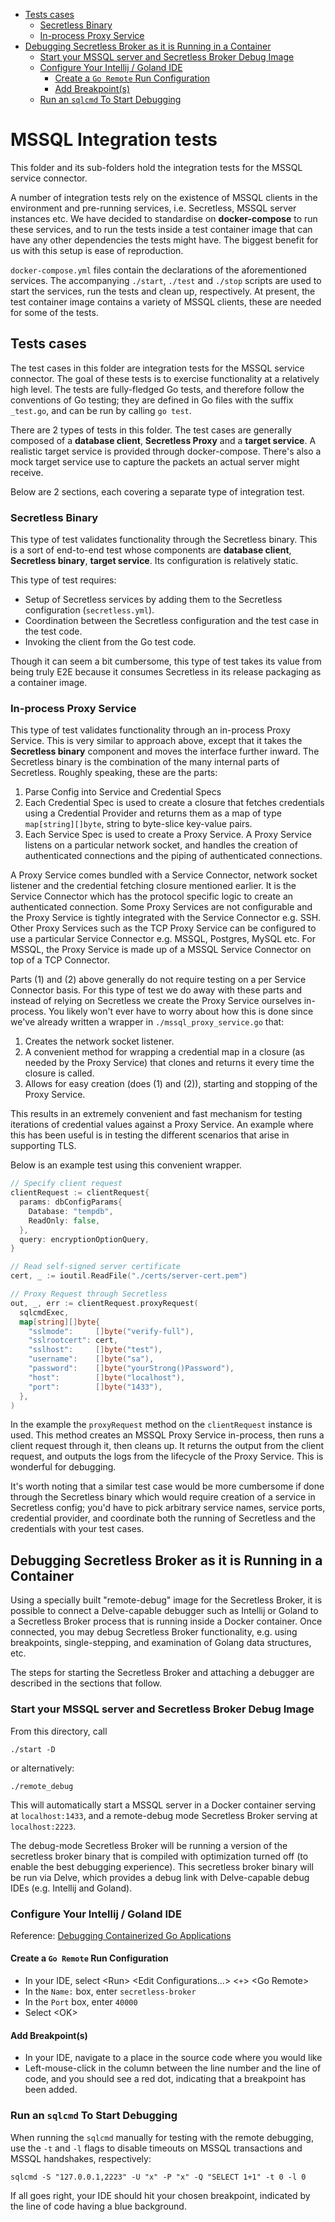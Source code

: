 - [Tests cases](#tests-cases)
  - [Secretless Binary](#secretless-binary)
  - [In-process Proxy Service](#in-process-proxy-service)
- [Debugging Secretless Broker as it is Running in a Container](#debugging-secretless-broker-as-it-is-running-in-a-container)
  - [Start your MSSQL server and Secretless Broker Debug Image](#start-your-mssql-server-and-secretless-broker-debug-image)
  - [Configure Your Intellij / Goland IDE](#configure-your-intellij--goland-ide)
    - [Create a `Go Remote` Run Configuration](#create-a-go-remote-run-configuration)
    - [Add Breakpoint(s)](#add-breakpoints)
  - [Run an `sqlcmd` To Start Debugging](#run-an-sqlcmd-to-start-debugging)

# MSSQL Integration tests

This folder and its sub-folders hold the integration tests for the MSSQL service
connector.

A number of integration tests rely on the existence of MSSQL clients in the
environment and pre-running services, i.e. Secretless, MSSQL server instances
etc. We have decided to standardise on **docker-compose** to run these services,
and to run the tests inside a test container image that can have any other
dependencies the tests might have. The biggest benefit for us with this setup is
ease of reproduction.

`docker-compose.yml` files contain the declarations of the aforementioned
services. The accompanying `./start`, `./test` and `./stop` scripts are used to
start the services, run the tests and clean up, respectively. At present, the test
container image contains a variety of MSSQL clients, these are needed for some
of the tests.

## Tests cases

The test cases in this folder are integration tests for the MSSQL service
connector. The goal of these tests is to exercise functionality at a relatively
high level. The tests are fully-fledged Go tests, and therefore follow the
conventions of Go testing; they are defined in Go files with the suffix
`_test.go`, and can be run by calling `go test`.

There are 2 types of tests in this folder. The test cases are generally
composed of a **database client**, **Secretless Proxy** and a **target
service**. A realistic target service is provided through docker-compose.
There's also a mock target service use to capture the packets an actual server
might receive.

Below are 2 sections, each covering a separate type of integration test.

### Secretless Binary

This type of test validates functionality through the Secretless binary.
This is a sort of end-to-end test whose components are **database client**,
**Secretless binary**, **target service**. Its configuration is relatively
static.

This type of test requires:

- Setup of Secretless services by adding them to the Secretless configuration
  (`secretless.yml`).
- Coordination between the Secretless configuration and the test case in the
  test code.
- Invoking the client from the Go test code.

Though it can seem a bit cumbersome, this type of test takes its value
from being truly E2E because it consumes Secretless in its release packaging
as a container image.

### In-process Proxy Service

This type of test validates functionality through an in-process
Proxy Service. This is very similar to approach above, except that it
takes the **Secretless binary** component and moves the interface further
inward. The Secretless binary is the combination of the many internal
parts of Secretless. Roughly speaking, these are the parts:

1. Parse Config into Service and Credential Specs
1. Each Credential Spec is used to create a closure that fetches
   credentials using a Credential Provider and returns them as a map of
   type `map[string][]byte`, string to byte-slice key-value pairs.
1. Each Service Spec is used to create a Proxy Service. A Proxy Service
   listens on a particular network socket, and handles the creation of
   authenticated connections and the piping of authenticated connections.

A Proxy Service comes bundled with a Service Connector, network socket
listener and the credential fetching closure mentioned earlier. It is the Service
Connector which has the protocol specific logic to create an authenticated
connection. Some Proxy Services are not configurable and the Proxy Service
is tightly integrated with the Service Connector e.g. SSH. Other Proxy
Services such as the TCP Proxy Service can be configured to use a particular
Service Connector e.g. MSSQL, Postgres, MySQL etc. For MSSQL, the Proxy
Service is made up of a MSSQL Service Connector on top of a TCP Connector.

Parts (1) and (2) above generally do not require testing on a per Service
Connector basis. For this type of test we do away with these parts and
instead of relying on Secretless we create the Proxy Service ourselves
in-process. You likely won't ever have to worry about how this is done
since we've already written a wrapper in `./mssql_proxy_service.go` that:

1. Creates the network socket listener.
1. A convenient method for wrapping a credential map in a closure
   (as needed by the Proxy Service) that clones and returns it every time
   the closure is called.
1. Allows for easy creation (does (1) and (2)), starting and stopping of
   the Proxy Service.

This results in an extremely convenient and fast mechanism for testing
iterations of credential values against a Proxy Service. An example where
this has been useful is in testing the different scenarios that arise
in supporting TLS.

Below is an example test using this convenient wrapper.

```go
// Specify client request
clientRequest := clientRequest{
  params: dbConfigParams{
    Database: "tempdb",
    ReadOnly: false,
  },
  query: encryptionOptionQuery,
}

// Read self-signed server certificate
cert, _ := ioutil.ReadFile("./certs/server-cert.pem")

// Proxy Request through Secretless
out, _, err := clientRequest.proxyRequest(
  sqlcmdExec,
  map[string][]byte{
    "sslmode":     []byte("verify-full"),
    "sslrootcert": cert,
    "sslhost":     []byte("test"),
    "username":    []byte("sa"),
    "password":    []byte("yourStrong()Password"),
    "host":        []byte("localhost"),
    "port":        []byte("1433"),
  },
)
```

In the example the `proxyRequest` method on the `clientRequest` instance is
used. This method creates an MSSQL Proxy Service in-process, then runs a
client request through it, then cleans up. It returns the output from the
client request, and outputs the logs from the lifecycle of the Proxy Service.
This is wonderful for debugging.

It's worth noting that a similar test case would be more cumbersome if done
through the Secretless binary which would require creation of a service in
Secretless config; you'd have to pick arbitrary service names, service ports,
credential provider, and coordinate both the running of Secretless and the
credentials with your test cases.

## Debugging Secretless Broker as it is Running in a Container

Using a specially built "remote-debug" image for the Secretless Broker, it
is possible to connect a Delve-capable debugger such as Intellij or Goland
to a Secretless Broker process that is running inside a Docker container.
Once connected, you may debug Secretless Broker functionality, e.g. using
breakpoints, single-stepping, and examination of Golang data structures, etc.

The steps for starting the Secretless Broker and attaching a debugger are
described in the sections that follow.

### Start your MSSQL server and Secretless Broker Debug Image

From this directory, call
```
./start -D
```
or alternatively:
```
./remote_debug
```
This will automatically start a MSSQL server in a Docker container serving
at `localhost:1433`, and a remote-debug mode Secretless Broker serving
at `localhost:2223`.

The debug-mode Secretless Broker will be running a version of the secretless
broker binary that is compiled with optimization turned off (to enable
the best debugging experience). This secretless broker binary will be run
via Delve, which provides a debug link with Delve-capable debug IDEs
(e.g. Intellij and Goland).

### Configure Your Intellij / Goland IDE

Reference: [Debugging Containerized Go Applications](https://blog.jetbrains.com/go/2018/04/30/debugging-containerized-go-applications/)

#### Create a `Go Remote` Run Configuration

- In your IDE, select \<Run\> \<Edit Configurations...\> \<`+`\> \<Go Remote\>
- In the `Name:` box, enter `secretless-broker`
- In the `Port` box, enter `40000`
- Select \<OK\>

#### Add Breakpoint(s)

- In your IDE, navigate to a place in the source code where you would like
- Left-mouse-click in the column between the line number and the line of
  code, and you should see a red dot, indicating that a breakpoint has
  been added.

### Run an `sqlcmd` To Start Debugging

When running the `sqlcmd` manually for testing with the remote debugging,
use the `-t` and `-l` flags to disable timeouts on MSSQL transactions
and MSSQL handshakes, respectively:
```
sqlcmd -S "127.0.0.1,2223" -U "x" -P "x" -Q "SELECT 1+1" -t 0 -l 0
```

If all goes right, your IDE should hit your chosen breakpoint, indicated by
the line of code having a blue background.
